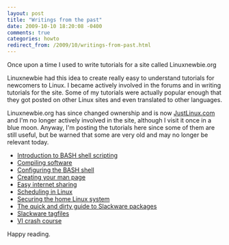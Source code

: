 ```yaml
---
layout: post
title: "Writings from the past"
date: 2009-10-10 18:20:08 -0400
comments: true
categories: howto
redirect_from: /2009/10/writings-from-past.html
---
```


Once upon a time I used to write tutorials for a site called Linuxnewbie.org

Linuxnewbie had this idea to create really easy to understand tutorials for newcomers to Linux. I became actively involved in the forums and in writing tutorials for the site. Some of my tutorials were actually popular enough that they got posted on other Linux sites and even translated to other languages.

<!--more-->

Linuxnewbie.org has since changed ownership and is now [JustLinux.com](http://www.justlinux.com) and I'm no longer actively involved in the site, although I visit it once in a blue moon.  Anyway, I'm posting the tutorials here since some of them are still useful, but be warned that some are very old and may no longer be relevant today. 

* [Introduction to BASH shell scripting](http://www.techorganic.com/tutorials/bash_scripting.pdf)
* [Compiling software](http://www.techorganic.com/tutorials/compiling_software.pdf)
* [Configuring the BASH shell](http:////www.techorganic.com/tutorials/config_bash.pdf)
* [Creating your man page](http://www.techorganic.com/tutorials/man_page.pdf)
* [Easy internet sharing](http://www.techorganic.com/tutorials/netshare.pdf)
* [Scheduling in Linux](http://www.techorganic.com/tutorials/scheduling.pdf)
* [Securing the home Linux system](http://www.techorganic.com/tutorials/securing_linux.pdf)
* [The quick and dirty guide to Slackware packages](http://www.techorganic.com/tutorials/slackpack.pdf)
* [Slackware tagfiles](http://www.techorganic.com/tutorials/tagfiles.pdf)
* [VI crash course](http://www.techorganic.com/tutorials/vi_course.pdf)

Happy reading.  
